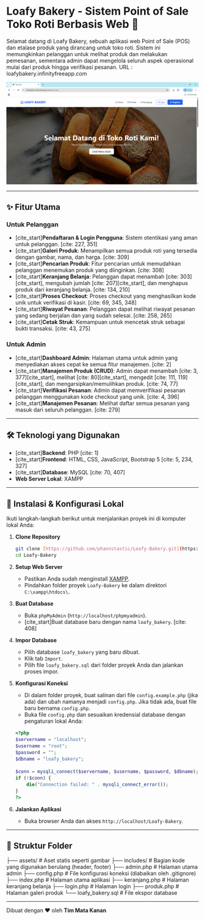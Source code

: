 # Loafy Bakery - Sistem Point of Sale Toko Roti Berbasis Web 🍞

Selamat datang di Loafy Bakery, sebuah aplikasi web Point of Sale (POS) dan etalase produk yang dirancang untuk toko roti. Sistem ini memungkinkan pelanggan untuk melihat produk dan melakukan pemesanan, sementara admin dapat mengelola seluruh aspek operasional mulai dari produk hingga verifikasi pesanan.
URL : loafybakery.infinityfreeapp.com

![Screenshot Loafy Bakery](deploy/deploy-website.png)

---

## ✨ Fitur Utama

### Untuk Pelanggan
* [cite_start]**Pendaftaran & Login Pengguna**: Sistem otentikasi yang aman untuk pelanggan. [cite: 227, 351]
* [cite_start]**Galeri Produk**: Menampilkan semua produk roti yang tersedia dengan gambar, nama, dan harga. [cite: 309]
* [cite_start]**Pencarian Produk**: Fitur pencarian untuk memudahkan pelanggan menemukan produk yang diinginkan. [cite: 308]
* [cite_start]**Keranjang Belanja**: Pelanggan dapat menambah [cite: 303][cite_start], mengubah jumlah [cite: 207][cite_start], dan menghapus produk dari keranjang belanja. [cite: 134, 210]
* [cite_start]**Proses Checkout**: Proses checkout yang menghasilkan kode unik untuk verifikasi di kasir. [cite: 69, 345, 348]
* [cite_start]**Riwayat Pesanan**: Pelanggan dapat melihat riwayat pesanan yang sedang berjalan dan yang sudah selesai. [cite: 258, 265]
* [cite_start]**Cetak Struk**: Kemampuan untuk mencetak struk sebagai bukti transaksi. [cite: 43, 275]

### Untuk Admin
* [cite_start]**Dashboard Admin**: Halaman utama untuk admin yang menyediakan akses cepat ke semua fitur manajemen. [cite: 2]
* [cite_start]**Manajemen Produk (CRUD)**: Admin dapat menambah [cite: 3, 377][cite_start], melihat [cite: 80][cite_start], mengedit [cite: 111, 119][cite_start], dan mengarsipkan/memulihkan produk. [cite: 74, 77]
* [cite_start]**Verifikasi Pesanan**: Admin dapat memverifikasi pesanan pelanggan menggunakan kode checkout yang unik. [cite: 4, 396]
* [cite_start]**Manajemen Pesanan**: Melihat daftar semua pesanan yang masuk dari seluruh pelanggan. [cite: 279]

---

## 🛠️ Teknologi yang Digunakan

* [cite_start]**Backend**: PHP [cite: 1]
* [cite_start]**Frontend**: HTML, CSS, JavaScript, Bootstrap 5 [cite: 5, 234, 327]
* [cite_start]**Database**: MySQL [cite: 70, 407]
* **Web Server Lokal**: XAMPP

---

## 🚀 Instalasi & Konfigurasi Lokal

Ikuti langkah-langkah berikut untuk menjalankan proyek ini di komputer lokal Anda:

1.  **Clone Repository**
    ```bash
    git clone [https://github.com/phannstastic/Loafy-Bakery.git](https://github.com/phannstastic/Loafy-Bakery.git)
    cd Loafy-Bakery
    ```

2.  **Setup Web Server**
    * Pastikan Anda sudah menginstall [XAMPP](https://www.apachefriends.org/index.html).
    * Pindahkan folder proyek `Loafy-Bakery` ke dalam direktori `C:\xampp\htdocs\`.

3.  **Buat Database**
    * Buka `phpMyAdmin` (`http://localhost/phpmyadmin`).
    * [cite_start]Buat database baru dengan nama `loafy_bakery`. [cite: 408]

4.  **Impor Database**
    * Pilih database `loafy_bakery` yang baru dibuat.
    * Klik tab `Import`.
    * Pilih file `loafy_bakery.sql` dari folder proyek Anda dan jalankan proses impor.

5.  **Konfigurasi Koneksi**
    * Di dalam folder proyek, buat salinan dari file `config.example.php` (jika ada) dan ubah namanya menjadi `config.php`. Jika tidak ada, buat file baru bernama `config.php`.
    * Buka file `config.php` dan sesuaikan kredensial database dengan pengaturan lokal Anda:
    ```php
    <?php
    $servername = "localhost";
    $username = "root";
    $password = "";
    $dbname = "loafy_bakery";

    $conn = mysqli_connect($servername, $username, $password, $dbname);
    if (!$conn) {
        die("Connection failed: " . mysqli_connect_error());
    }
    ?>
    ```

6.  **Jalankan Aplikasi**
    * Buka browser Anda dan akses `http://localhost/Loafy-Bakery`.

---

## 📂 Struktur Folder
├── assets/         # Aset statis seperti gambar
├── includes/       # Bagian kode yang digunakan berulang (header, footer)
├── admin.php       # Halaman utama admin
├── config.php      # File konfigurasi koneksi (diabaikan oleh .gitignore)
├── index.php       # Halaman utama aplikasi
├── keranjang.php   # Halaman keranjang belanja
├── login.php       # Halaman login
├── produk.php      # Halaman galeri produk
└── loafy_bakery.sql  # File ekspor database

---

Dibuat dengan ❤️ oleh **Tim Mata Kanan**
